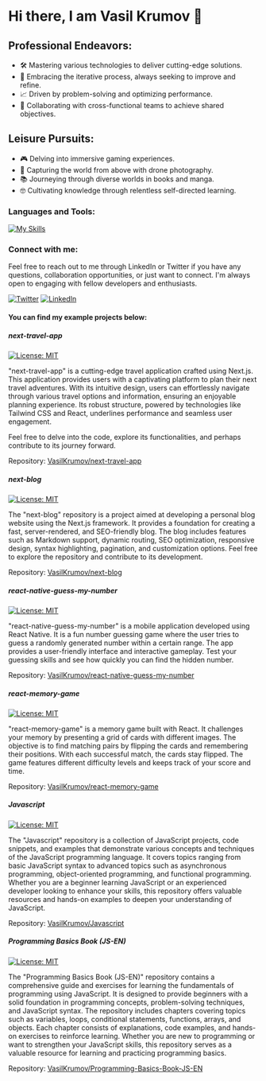 # Hi there, I am Vasil Krumov 👋

## Professional Endeavors:
- 🛠️ Mastering various technologies to deliver cutting-edge solutions.
- 🔄 Embracing the iterative process, always seeking to improve and refine.
- 📈 Driven by problem-solving and optimizing performance.
- 🤝 Collaborating with cross-functional teams to achieve shared objectives.

## Leisure Pursuits:
- 🎮 Delving into immersive gaming experiences.
- 📸 Capturing the world from above with drone photography.
- 📚 Journeying through diverse worlds in books and manga.
- 🤓 Cultivating knowledge through relentless self-directed learning.

### Languages and Tools:

[![My Skills](https://skillicons.dev/icons?i=nextjs,react,redux,js,ts,graphql,tailwind,sass,html,css,figma,jenkins,git,idea&theme=light)](https://skillicons.dev)
<br />

### Connect with me:

Feel free to reach out to me through LinkedIn or Twitter if you have any questions, collaboration opportunities, or just want to connect. I'm always open to engaging with fellow developers and enthusiasts.

[![Twitter](https://skillicons.dev/icons?i=twitter&theme=light)](https://twitter.com/VasilKrumov)
[![LinkedIn](https://skillicons.dev/icons?i=linkedin&theme=light)](https://www.linkedin.com/in/vasil-krumov-li/)

#### You can find my example projects below:

##### next-travel-app

[![License: MIT](https://img.shields.io/badge/License-MIT-yellow.svg)](https://opensource.org/licenses/MIT)

"next-travel-app" is a cutting-edge travel application crafted using Next.js. This application provides users with a captivating platform to plan their next travel adventures. With its intuitive design, users can effortlessly navigate through various travel options and information, ensuring an enjoyable planning experience. Its robust structure, powered by technologies like Tailwind CSS and React, underlines performance and seamless user engagement.

Feel free to delve into the code, explore its functionalities, and perhaps contribute to its journey forward.

Repository: [VasilKrumov/next-travel-app](https://github.com/VasilKrumov/next-travel-app)

##### next-blog

[![License: MIT](https://img.shields.io/badge/License-MIT-yellow.svg)](https://opensource.org/licenses/MIT)

The "next-blog" repository is a project aimed at developing a personal blog website using the Next.js framework. It provides a foundation for creating a fast, server-rendered, and SEO-friendly blog. The blog includes features such as Markdown support, dynamic routing, SEO optimization, responsive design, syntax highlighting, pagination, and customization options. Feel free to explore the repository and contribute to its development.

Repository: [VasilKrumov/next-blog](https://github.com/VasilKrumov/next-blog)

##### react-native-guess-my-number

[![License: MIT](https://img.shields.io/badge/License-MIT-yellow.svg)](https://opensource.org/licenses/MIT)

"react-native-guess-my-number" is a mobile application developed using React Native. It is a fun number guessing game where the user tries to guess a randomly generated number within a certain range. The app provides a user-friendly interface and interactive gameplay. Test your guessing skills and see how quickly you can find the hidden number.

Repository: [VasilKrumov/react-native-guess-my-number](https://github.com/VasilKrumov/react-native-guess-my-number)

##### react-memory-game

[![License: MIT](https://img.shields.io/badge/License-MIT-yellow.svg)](https://opensource.org/licenses/MIT)

"react-memory-game" is a memory game built with React. It challenges your memory by presenting a grid of cards with different images. The objective is to find matching pairs by flipping the cards and remembering their positions. With each successful match, the cards stay flipped. The game features different difficulty levels and keeps track of your score and time.

Repository: [VasilKrumov/react-memory-game](https://github.com/VasilKrumov/react-memory-game)

##### Javascript

[![License: MIT](https://img.shields.io/badge/License-MIT-yellow.svg)](https://opensource.org/licenses/MIT)

The "Javascript" repository is a collection of JavaScript projects, code snippets, and examples that demonstrate various concepts and techniques of the JavaScript programming language. It covers topics ranging from basic JavaScript syntax to advanced topics such as asynchronous programming, object-oriented programming, and functional programming. Whether you are a beginner learning JavaScript or an experienced developer looking to enhance your skills, this repository offers valuable resources and hands-on examples to deepen your understanding of JavaScript.

Repository: [VasilKrumov/Javascript](https://github.com/VasilKrumov/Javascript)

##### Programming Basics Book (JS-EN)

[![License: MIT](https://img.shields.io/badge/License-MIT-yellow.svg)](https://opensource.org/licenses/MIT)

The "Programming Basics Book (JS-EN)" repository contains a comprehensive guide and exercises for learning the fundamentals of programming using JavaScript. It is designed to provide beginners with a solid foundation in programming concepts, problem-solving techniques, and JavaScript syntax. The repository includes chapters covering topics such as variables, loops, conditional statements, functions, arrays, and objects. Each chapter consists of explanations, code examples, and hands-on exercises to reinforce learning. Whether you are new to programming or want to strengthen your JavaScript skills, this repository serves as a valuable resource for learning and practicing programming basics.

Repository: [VasilKrumov/Programming-Basics-Book-JS-EN](https://github.com/VasilKrumov/Programming-Basics-Book-JS-EN)




